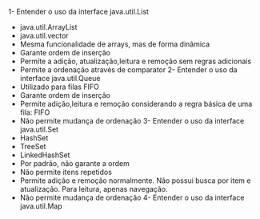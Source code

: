 1- Entender o uso da interface java.util.List
* java.util.ArrayList
* java.util.vector
* Mesma funcionalidade de arrays, mas de forma dinâmica
* Garante ordem de inserção
* Permite a adição, atualização,leitura e remoção sem regras adicionais
* Permite a ordenação através de comparator
2- Entender o uso da interface java.util.Queue
* Utilizado para filas FIFO
* Garante ordem de inserção
* Permite adição,leitura e remoção considerando a regra básica de uma fila: FIFO
* Não permite mudança de ordenação
3- Entender o uso da interface java.util.Set
* HashSet
* TreeSet
* LinkedHashSet
* Por padrão, não garante a ordem
* Não permite itens repetidos
* Permite adição e remoção normalmente. Não possui busca por item e atualização. Para leitura, apenas navegação.
* Não permite mudança de ordenação
4- Entender o uso da interface java.util.Map
